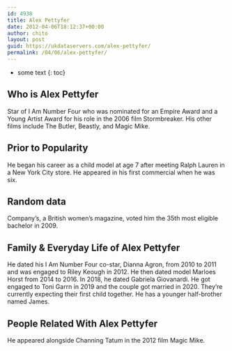 ```yaml
---
id: 4938
title: Alex Pettyfer
date: 2012-04-06T18:12:37+00:00
author: chito
layout: post
guid: https://ukdataservers.com/alex-pettyfer/
permalink: /04/06/alex-pettyfer/
---
```


* some text
{: toc}
          
          
## Who is  Alex Pettyfer
                  
                  
                  
Star of I Am Number Four who was nominated for an Empire Award and a Young Artist Award for his role in the 2006 film Stormbreaker. His other films include The Butler, Beastly, and Magic Mike. 
                  
                
                
                
## Prior to Popularity 
                  
                  
                  
He began his career as a child model at age 7 after meeting Ralph Lauren in a New York City store. He appeared in his first commercial when he was six. 
                  
                
                
                
## Random data 
                  
                  
                  
Company&#8217;s, a British women&#8217;s magazine, voted him the 35th most eligible bachelor in 2009. 
                  
                
                
                
## Family & Everyday Life of Alex Pettyfer
                  
                  
                  
He dated his I Am Number Four co-star, Dianna Agron, from 2010 to 2011 and was engaged to Riley Keough in 2012. He then dated model Marloes Horst from 2014 to 2016. In 2018, he dated Gabriela Giovanardi. He got engaged to Toni Garrn in 2019 and the couple got married in 2020. They&#8217;re currently expecting their first child together. He has a younger half-brother named James. 
                  
                
                
                
## People Related With  Alex Pettyfer
                  
                  
                  
He appeared alongside Channing Tatum in the 2012 film Magic Mike. 
                  
                
              
            
          
          
          
    
    
  
